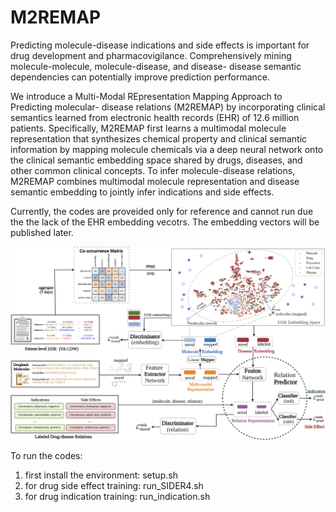 # M2REMAP


Predicting molecule-disease indications and side effects is important for drug development and pharmacovigilance. Comprehensively mining molecule-molecule, molecule-disease, and disease-
disease semantic dependencies can potentially improve prediction performance.

We introduce a Multi-Modal REpresentation Mapping Approach to Predicting molecular-  disease relations (M2REMAP) by incorporating clinical semantics learned from electronic health records
(EHR) of 12.6 million patients. Specifically, M2REMAP first learns a multimodal molecule representation  that synthesizes chemical property and clinical semantic information by mapping molecule chemicals
via a deep neural network onto the clinical semantic embedding space shared by drugs, diseases, and  other common clinical concepts. To infer molecule-disease relations, M2REMAP combines multimodal
molecule representation and disease semantic embedding to jointly infer indications and side effects.

Currently, the codes are proveided only for reference and cannot run due the the lack of the EHR embedding vecotrs. The embedding vectors will be published later.

![img.png](img.png)


To run the codes:
1. first install the environment:  setup.sh
2. for drug side effect training: run_SIDER4.sh
3. for drug indication training: run_indication.sh
